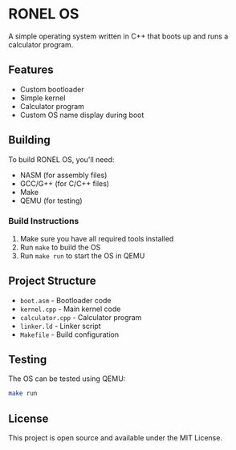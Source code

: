 # RONEL OS

A simple operating system written in C++ that boots up and runs a calculator program.

## Features
- Custom bootloader
- Simple kernel
- Calculator program
- Custom OS name display during boot

## Building
To build RONEL OS, you'll need:
- NASM (for assembly files)
- GCC/G++ (for C/C++ files)
- Make
- QEMU (for testing)

### Build Instructions
1. Make sure you have all required tools installed
2. Run `make` to build the OS
3. Run `make run` to start the OS in QEMU

## Project Structure
- `boot.asm` - Bootloader code
- `kernel.cpp` - Main kernel code
- `calculator.cpp` - Calculator program
- `linker.ld` - Linker script
- `Makefile` - Build configuration

## Testing
The OS can be tested using QEMU:
```bash
make run
```

## License
This project is open source and available under the MIT License. 